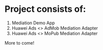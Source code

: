 # Project consists of:
1. Mediation Demo App
2. Huawei Ads <> AdMob Mediation Adapter
3. Huawei Ads <> MoPub Mediation Adapter

More to come!
